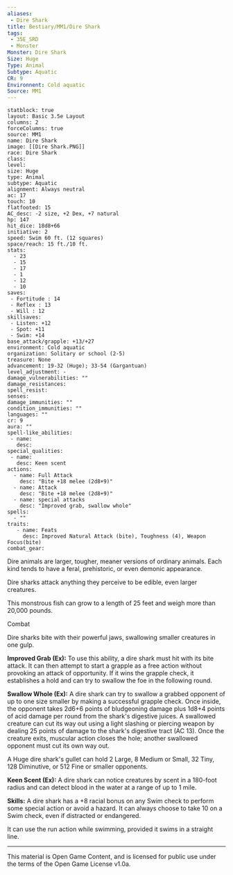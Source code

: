```yaml
---
aliases:
 - Dire Shark
title: Bestiary/MM1/Dire Shark
tags: 
 - 35E_SRD
 - Monster
Monster: Dire Shark
Size: Huge
Type: Animal
Subtype: Aquatic
CR: 9
Environnent: Cold aquatic
Source: MM1
---
```


```statblock
statblock: true
layout: Basic 3.5e Layout
columns: 2
forceColumns: true
source: MM1 
name: Dire Shark
image: [[Dire Shark.PNG]]
race: Dire Shark
class: 
level: 
size: Huge
type: Animal
subtype: Aquatic
alignment: Always neutral
ac: 17
touch: 10
flatfooted: 15
AC_desc: -2 size, +2 Dex, +7 natural
hp: 147
hit_dice: 18d8+66
initiative: 2
speed: Swim 60 ft. (12 squares)
space/reach: 15 ft./10 ft.
stats:
  - 23
  - 15
  - 17
  - 1
  - 12
  - 10
saves:
 - Fortitude : 14
 - Reflex : 13
 - Will : 12
skillsaves:
 - Listen: +12
 - Spot: +11
 - Swim: +14
base_attack/grapple: +13/+27
environment: Cold aquatic
organization: Solitary or school (2-5)
treasure: None
advancement: 19-32 (Huge); 33-54 (Gargantuan)
level_adjustment: -
damage_vulnerabilities: ""
damage_resistances: 
spell_resist: 
senses: 
damage_immunities: ""
condition_immunities: ""
languages: ""
cr: 9
aura: ""
spell-like_abilities:
 - name: 
   desc: 
special_qualities:
 - name:
   desc: Keen scent
actions:
  - name: Full Attack
    desc: "Bite +18 melee (2d8+9)"
  - name: Attack
    desc: "Bite +18 melee (2d8+9)"
  - name: special attacks
    desc: "Improved grab, swallow whole"
spells:
  - ""
traits:
   - name: Feats
     desc: Improved Natural Attack (bite), Toughness (4), Weapon Focus(bite)
combat_gear:  
```


Dire animals are larger, tougher, meaner versions of ordinary animals. Each kind tends to have a feral, prehistoric, or even demonic appearance.

Dire sharks attack anything they perceive to be edible, even larger creatures.

This monstrous fish can grow to a length of 25 feet and weigh more than 20,000 pounds.

Combat

Dire sharks bite with their powerful jaws, swallowing smaller creatures in one gulp.


**Improved Grab (Ex):** To use this ability, a dire shark must hit with its bite attack. It can then attempt to start a grapple as a free action without provoking an attack of opportunity. If it wins the grapple check, it establishes a hold and can try to swallow the foe in the following round.


**Swallow Whole (Ex):** A dire shark can try to swallow a grabbed opponent of up to one size smaller by making a successful grapple check. Once inside, the opponent takes 2d6+6 points of bludgeoning damage plus 1d8+4 points of acid damage per round from the shark's digestive juices. A swallowed creature can cut its way out using a light slashing or piercing weapon by dealing 25 points of damage to the shark's digestive tract (AC 13). Once the creature exits, muscular action closes the hole; another swallowed opponent must cut its own way out.

A Huge dire shark's gullet can hold 2 Large, 8 Medium or Small, 32 Tiny, 128 Diminutive, or 512 Fine or smaller opponents.


**Keen Scent (Ex):** A dire shark can notice creatures by scent in a 180-foot radius and can detect blood in the water at a range of up to 1 mile.


**Skills:** A dire shark has a +8 racial bonus on any Swim check to perform some special action or avoid a hazard. It can always choose to take 10 on a Swim check, even if distracted or endangered.

It can use the run action while swimming, provided it swims in a straight line.

---

This material is Open Game Content, and is licensed for public use under the terms of the Open Game License v1.0a.
